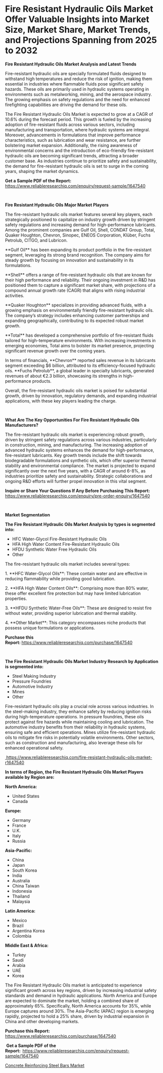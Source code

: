 <p><h1>Fire Resistant Hydraulic Oils Market Offer Valuable Insights into Market Size, Market Share, Market Trends, and Projections Spanning from 2025 to 2032</h1></p><p><strong>Fire Resistant Hydraulic Oils Market Analysis and Latest Trends</strong></p>
<p><p>Fire-resistant hydraulic oils are specially formulated fluids designed to withstand high temperatures and reduce the risk of ignition, making them essential in industries where flammable fluids pose significant safety hazards. These oils are primarily used in hydraulic systems operating in environments such as metalworking, mining, and the aerospace industry. The growing emphasis on safety regulations and the need for enhanced firefighting capabilities are driving the demand for these oils.</p><p>The Fire Resistant Hydraulic Oils Market is expected to grow at a CAGR of 10.6% during the forecast period. This growth is fueled by the increasing adoption of fire-resistant fluids across various sectors, including manufacturing and transportation, where hydraulic systems are integral. Moreover, advancements in formulations that improve performance characteristics, such as lubrication and wear resistance, are further bolstering market expansion. Additionally, the rising awareness of environmental concerns and the introduction of eco-friendly fire-resistant hydraulic oils are becoming significant trends, attracting a broader customer base. As industries continue to prioritize safety and sustainability, the demand for fire-resistant hydraulic oils is set to surge in the coming years, shaping the market dynamics.</p></p>
<p><strong>Get a Sample PDF of the Report:&nbsp;</strong> <a href="https://www.reliableresearchiq.com/enquiry/request-sample/1647540?utm_campaign=3384&utm_medium=2&utm_source=Github&utm_content=ia&utm_term=02042025&utm_id=fire-resistant-hydraulic-oils">https://www.reliableresearchiq.com/enquiry/request-sample/1647540</a></p>
<p>&nbsp;</p>
<p><strong>Fire Resistant Hydraulic Oils Major Market Players</strong></p>
<p><p>The fire-resistant hydraulic oils market features several key players, each strategically positioned to capitalize on industry growth driven by stringent safety regulations and increasing demand for high-performance lubricants. Among the prominent companies are Gulf Oil, Shell, CONDAT Group, Total, Quaker Houghton, Chevron, Sinopec, ENEOS Corporation, Klüber, Fuchs Petrolub, CITGO, and Lubricon.</p><p>**Gulf Oil** has been expanding its product portfolio in the fire-resistant segment, leveraging its strong brand recognition. The company aims for steady growth by focusing on innovation and sustainability in its formulations.</p><p>**Shell** offers a range of fire-resistant hydraulic oils that are known for their high performance and reliability. Their ongoing investment in R&D has positioned them to capture a significant market share, with projections of a compound annual growth rate (CAGR) that aligns with rising industrial activities.</p><p>**Quaker Houghton** specializes in providing advanced fluids, with a growing emphasis on environmentally friendly fire-resistant hydraulic oils. The company’s strategy includes enhancing customer partnerships and expanding geographically, contributing to its expected robust market growth.</p><p>**Total** has developed a comprehensive portfolio of fire-resistant fluids tailored for high-temperature environments. With increasing investments in emerging economies, Total aims to bolster its market presence, projecting significant revenue growth over the coming years.</p><p>In terms of financials, **Chevron** reported sales revenue in its lubricants segment exceeding $6 billion, attributed to its efficiency-focused hydraulic oils. **Fuchs Petrolub**, a global leader in specialty lubricants, generated revenues of about €2.3 billion, showcasing its strengths in high-performance products.</p><p>Overall, the fire-resistant hydraulic oils market is poised for substantial growth, driven by innovation, regulatory demands, and expanding industrial applications, with these key players leading the charge.</p></p>
<p>&nbsp;</p>
<p><strong>What Are The Key Opportunities For Fire Resistant Hydraulic Oils Manufacturers?</strong></p>
<p><p>The fire-resistant hydraulic oils market is experiencing robust growth, driven by stringent safety regulations across various industries, particularly in construction, mining, and manufacturing. The increasing adoption of advanced hydraulic systems enhances the demand for high-performance, fire-resistant lubricants. Key growth trends include the shift towards biodegradable formulations and synthetic oils, which offer superior thermal stability and environmental compliance. The market is projected to expand significantly over the next five years, with a CAGR of around 6-8%, as industries prioritize safety and sustainability. Strategic collaborations and ongoing R&D efforts will further propel innovation in this vital segment.</p></p>
<p><strong>Inquire or Share Your Questions If Any Before Purchasing This Report:</strong> <a href="https://www.reliableresearchiq.com/enquiry/pre-order-enquiry/1647540?utm_campaign=3384&utm_medium=2&utm_source=Github&utm_content=ia&utm_term=02042025&utm_id=fire-resistant-hydraulic-oils">https://www.reliableresearchiq.com/enquiry/pre-order-enquiry/1647540</a></p>
<p>&nbsp;</p>
<p><strong>Market Segmentation</strong></p>
<p><strong>The Fire Resistant Hydraulic Oils Market Analysis by types is segmented into:</strong></p>
<p><ul><li>HFC Water-Glycol Fire-Resistant Hydraulic Oils</li><li>HFA High Water Content Fire-Resistant Hydraulic Oils</li><li>HFDU Synthetic Water Free Hydraulic Oils</li><li>Other</li></ul></p>
<p><p>The fire-resistant hydraulic oils market includes several types: </p><p>1. **HFC Water-Glycol Oils**: These contain water and are effective in reducing flammability while providing good lubrication. </p><p>2. **HFA High Water Content Oils**: Comprising more than 80% water, these offer excellent fire protection but may have limited lubrication properties. </p><p>3. **HFDU Synthetic Water-Free Oils**: These are designed to resist fire without water, providing superior lubrication and thermal stability. </p><p>4. **Other Market**: This category encompasses niche products that possess unique formulations or applications.</p></p>
<p><strong>Purchase this Report:&nbsp;</strong><a href="https://www.reliableresearchiq.com/purchase/1647540?utm_campaign=3384&utm_medium=2&utm_source=Github&utm_content=ia&utm_term=02042025&utm_id=fire-resistant-hydraulic-oils">https://www.reliableresearchiq.com/purchase/1647540</a></p>
<p>&nbsp;</p>
<p><strong>The Fire Resistant Hydraulic Oils Market Industry Research by Application is segmented into:</strong></p>
<p><ul><li>Steel Making Industry</li><li>Pressure Foundries</li><li>Automotive Industry</li><li>Mines</li><li>Other</li></ul></p>
<p><p>Fire-resistant hydraulic oils play a crucial role across various industries. In the steel-making industry, they enhance safety by reducing ignition risks during high-temperature operations. In pressure foundries, these oils protect against fire hazards while maintaining cooling and lubrication. The automotive industry benefits from their reliability in hydraulic systems, ensuring safe and efficient operations. Mines utilize fire-resistant hydraulic oils to mitigate fire risks in potentially volatile environments. Other sectors, such as construction and manufacturing, also leverage these oils for enhanced operational safety.</p></p>
<p><a href="https://www.reliableresearchiq.com/fire-resistant-hydraulic-oils-market-r1647540?utm_campaign=3384&utm_medium=2&utm_source=Github&utm_content=ia&utm_term=02042025&utm_id=fire-resistant-hydraulic-oils">&nbsp;https://www.reliableresearchiq.com/fire-resistant-hydraulic-oils-market-r1647540</a></p>
<p><strong>In terms of Region, the Fire Resistant Hydraulic Oils Market Players available by Region are:</strong></p>
<p>
    <p> <strong> North America: </strong>
        <ul>
            <li>United States</li>
            <li>Canada</li>
        </ul>
        </p> 
    <p> <strong> Europe: </strong>
        <ul>
            <li>Germany</li>
            <li>France</li>
            <li>U.K.</li>
            <li>Italy</li>
            <li>Russia</li>
        </ul>
        </p> 
    <p> <strong> Asia-Pacific: </strong>
        <ul>
            <li>China</li>
            <li>Japan</li>
            <li>South Korea</li>
            <li>India</li>
            <li>Australia</li>
            <li>China Taiwan</li>
            <li>Indonesia</li>
            <li>Thailand</li>
            <li>Malaysia</li>
        </ul>
        </p> 
    <p> <strong> Latin America: </strong>
        <ul>
            <li>Mexico</li>
            <li>Brazil</li>
            <li>Argentina Korea</li>
            <li>Colombia</li>
        </ul>
        </p> 
    <p> <strong> Middle East & Africa: </strong>
        <ul>
            <li>Turkey</li>
            <li>Saudi</li>
            <li>Arabia</li>
            <li>UAE</li>
            <li>Korea</li>
        </ul>
    </p>
    </p>
<p><p>The Fire Resistant Hydraulic Oils market is anticipated to experience significant growth across key regions, driven by increasing industrial safety standards and demand in hydraulic applications. North America and Europe are expected to dominate the market, holding a combined share of approximately 65%. Specifically, North America accounts for 35%, while Europe captures around 30%. The Asia-Pacific (APAC) region is emerging rapidly, projected to hold a 25% share, driven by industrial expansion in China and other developing markets.</p></p>
<p><strong>Purchase this Report: </strong><a href="https://www.reliableresearchiq.com/purchase/1647540?utm_campaign=3384&utm_medium=2&utm_source=Github&utm_content=ia&utm_term=02042025&utm_id=fire-resistant-hydraulic-oils">https://www.reliableresearchiq.com/purchase/1647540</a></p>
<p>&nbsp;<strong>Get a Sample PDF of the Report:&nbsp;&nbsp;</strong><a href="https://www.reliableresearchiq.com/enquiry/request-sample/1647540?utm_campaign=3384&utm_medium=2&utm_source=Github&utm_content=ia&utm_term=02042025&utm_id=fire-resistant-hydraulic-oils">https://www.reliableresearchiq.com/enquiry/request-sample/1647540</a></p>
<p><strong></strong></p>
<p><p><a href="https://github.com/siertnamba7u/Market-Research-Report-List-1/blob/main/concrete-reinforcing-steel-bars-market.md?utm_campaign=3384&utm_medium=2&utm_source=Github&utm_content=ia&utm_term=02042025&utm_id=fire-resistant-hydraulic-oils">Concrete Reinforcing Steel Bars Market</a></p></p>
